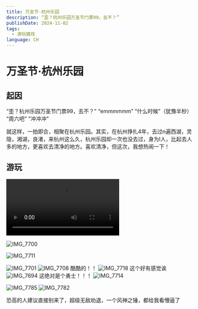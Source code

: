 ```yaml
---
title: 万圣节·杭州乐园
description: “歪？杭州乐园万圣节门票99，去不？”
publishDate: 2024-11-02
tags:
  - 游玩嬉戏
language: CH
---
```

# 万圣节·杭州乐园

## 起因

“歪？杭州乐园万圣节门票99，去不？”
“emmmmmm”
“什么时候”（犹豫半秒）
“周六吧”
“冲冲冲”

就这样，一拍即合，相聚在杭州乐园。其实，在杭州挣扎4年，去过n遍西湖，灵隐，湘湖，良渚，来杭州这么久，杭州乐园却一次也没去过，身为I人，比起去人多的地方，更喜欢去清净的地方。喜欢清净，但这次，我想热闹一下！

## 游玩

<html>

<body>

<video controls>
<source src="https://cfpic.xzi.cc/piclist/wanshern.mp4" type="video/mp4">
你的浏览器不支持 HTML5 视频播放。
</video>

</body>

</html>

![IMG_7700](https://pic.en.icu/i/2024/11/08/ezj3zh-0.webp)

![IMG_7711](https://pic.en.icu/i/2024/11/08/ezin0c-0.webp)

![IMG_7701](https://pic.en.icu/i/2024/11/08/ezir4c-0.webp)
![IMG_7708](https://pic.en.icu/i/2024/11/08/ezixt6-0.webp)
酷酷的！！
![IMG_7718](https://pic.en.icu/i/2024/11/08/ezijq7-0.webp)
这个好有感觉诶
![IMG_7694](https://pic.en.icu/i/2024/11/08/ezhx1r-0.webp)
这绝对是个勇士！！！
![IMG_7714](https://pic.en.icu/i/2024/11/08/ezip30-0.webp)

![IMG_7785](https://pic.en.icu/i/2024/11/08/ezin8o-0.webp)
![IMG_7782](https://pic.en.icu/i/2024/11/08/ezhrsy-0.webp)

恐高的人建议直接别来了，超级无敌劝退，一个风神之锤，都给我看懵逼了
